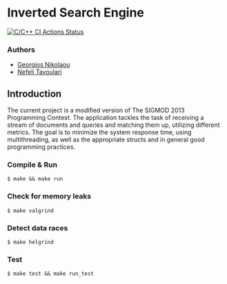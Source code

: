 # Inverted Search Engine

[![C/C++ CI Actions Status](https://github.com/nefelitav/inverted-search-engine/workflows/C/C++%20CI/badge.svg)](https://github.com/nefelitav/inverted-search-engine/actions)

### Authors
- [Georgios Nikolaou](https://github.com/GiorgosNik)
- [Nefeli Tavoulari](https://github.com/nefelitav)

## Introduction
The current project is a modified version of The SIGMOD 2013 Programming Contest.
The application tackles the task of receiving a stream of documents and queries and matching them up, utilizing different metrics. The goal is to minimize the system response time, using multithreading, as well as the appropriate structs and in general good programming practices.

### Compile & Run
```
$ make && make run
```
### Check for memory leaks
```
$ make valgrind
```
### Detect data races
```
$ make helgrind
```
### Test
```
$ make test && make run_test
```
